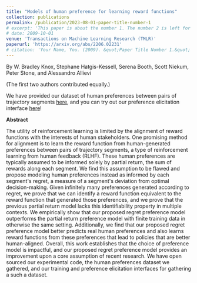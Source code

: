 ```yaml
---
title: "Models of human preference for learning reward functions"
collection: publications
permalink: /publication/2023-08-01-paper-title-number-1
# excerpt: 'This paper is about the number 1. The number 2 is left for future work.'
# date: 2009-10-01
venue: 'Transactions on Machine Learning Research (TMLR)'
paperurl: 'https://arxiv.org/abs/2206.02231'
# citation: 'Your Name, You. (2009). &quot;Paper Title Number 1.&quot; <i>Journal 1</i>. 1(1).'
---
```

By W. Bradley Knox, Stephane Hatgis-Kessell, Serena Booth, Scott Niekum, Peter Stone, and Alessandro Allievi

(The first two authors contributed equally.)

We have provided our dataset of human preferences between pairs of trajectory segments [here](https://dataverse.tdl.org/dataset.xhtml?persistentId=doi:10.18738/T8/S4WTWR), and you can try out our preference elicitation interface [here](https://dev.d31krhv9hakv9z.amplifyapp.com/)!

**Abstract**

The utility of reinforcement learning is limited by the alignment of reward functions with the interests of human stakeholders. One promising method for alignment is to learn the reward function from human-generated preferences between pairs of trajectory segments, a type of reinforcement learning from human feedback (RLHF). These human preferences are typically assumed to be informed solely by partial return, the sum of rewards along each segment. We find this assumption to be flawed and propose modeling human preferences instead as informed by each segment's regret, a measure of a segment's deviation from optimal decision-making. Given infinitely many preferences generated according to regret, we prove that we can identify a reward function equivalent to the reward function that generated those preferences, and we prove that the previous partial return model lacks this identifiability property in multiple contexts. We empirically show that our proposed regret preference model outperforms the partial return preference model with finite training data in otherwise the same setting. Additionally, we find that our proposed regret preference model better predicts real human preferences and also learns reward functions from these preferences that lead to policies that are better human-aligned. Overall, this work establishes that the choice of preference model is impactful, and our proposed regret preference model provides an improvement upon a core assumption of recent research. We have open sourced our experimental code, the human preferences dataset we gathered, and our training and preference elicitation interfaces for gathering a such a dataset.

